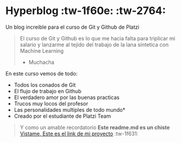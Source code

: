 # Hyperblog :tw-1f60e: :tw-2764:
Un blog increible para el curso de Git y Github de Platzi
> El curso de Git y Github es lo que me hacia falta para triplicar mi salario y lanzarme al tejido del trabajo de la lana sintetica con Machine Learning
> - Muchacha

En este curso vemos de todo:
* Todos los conados de Git
* El flujo de trabajo en Github
* El verdadero amor por las buenas practicas
* Trucos muy locos del profesor
* Las personalidades multiples de todo mundo*
* Creado por el estudiante de Platzi Team

> Y como un amable recordatorio **Este readme.md es un chiste** 
[Vistame, Este es el link de mi proyecto](http://https://github.com/mahechahe/hyperblog "Vistame, Este es el link de mi proyecto") :tw-1f631:
